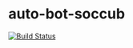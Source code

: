 # auto-bot-soccub
[![Build Status](https://travis-ci.org/dormitoriya/auto-bot-soccub.svg?branch=develop)](https://travis-ci.org/dormitoriya/auto-bot-soccub)